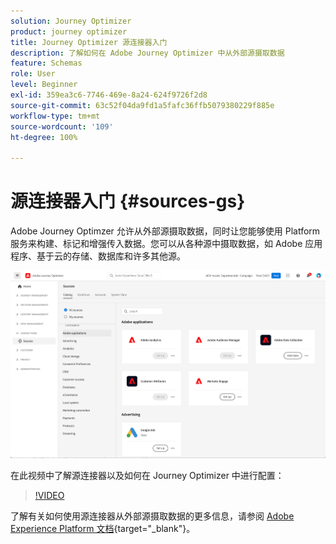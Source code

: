 ```yaml
---
solution: Journey Optimizer
product: journey optimizer
title: Journey Optimizer 源连接器入门
description: 了解如何在 Adobe Journey Optimizer 中从外部源摄取数据
feature: Schemas
role: User
level: Beginner
exl-id: 359ea3c6-7746-469e-8a24-624f9726f2d8
source-git-commit: 63c52f04da9fd1a5fafc36ffb5079380229f885e
workflow-type: tm+mt
source-wordcount: '109'
ht-degree: 100%

---
```


# 源连接器入门 {#sources-gs}

Adobe Journey Optimzer 允许从外部源摄取数据，同时让您能够使用 Platform 服务来构建、标记和增强传入数据。您可以从各种源中摄取数据，如 Adobe 应用程序、基于云的存储、数据库和许多其他源。

![](assets/sources-home.png)

在此视频中了解源连接器以及如何在 Journey Optimizer 中进行配置：

>[!VIDEO](https://video.tv.adobe.com/v/335919?quality=12)

了解有关如何使用源连接器从外部源摄取数据的更多信息，请参阅 [Adobe Experience Platform 文档](https://experienceleague.adobe.com/docs/experience-platform/sources/home.html?lang=zh-Hans){target="_blank"}。
